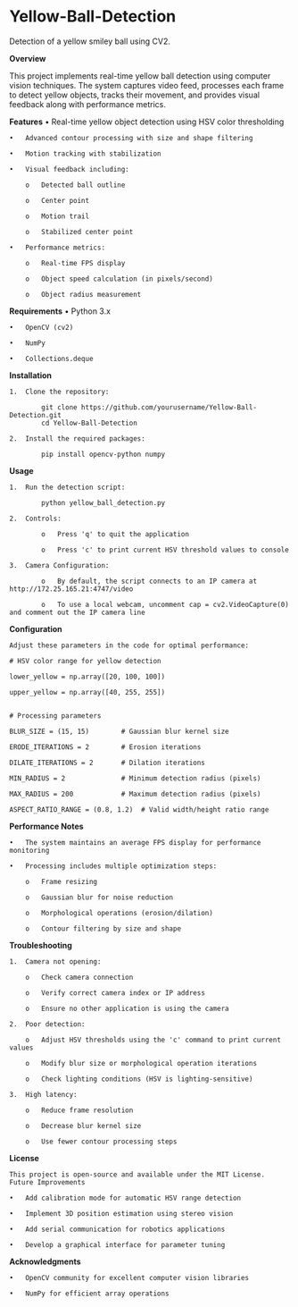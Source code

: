 # Yellow-Ball-Detection
Detection of a yellow smiley ball using CV2.

**Overview**

This project implements real-time yellow ball detection using computer vision techniques. The system captures video feed, processes each frame to detect yellow objects, tracks their movement, and provides visual feedback along with performance metrics.

**Features**
    •	Real-time yellow object detection using HSV color thresholding

    •	Advanced contour processing with size and shape filtering

    •	Motion tracking with stabilization

    •	Visual feedback including:

        o	Detected ball outline
        
        o	Center point
        
        o	Motion trail
        
        o	Stabilized center point

    •	Performance metrics:

        o	Real-time FPS display
        
        o	Object speed calculation (in pixels/second)
        
        o	Object radius measurement


**Requirements**
    •	Python 3.x

    •	OpenCV (cv2)
    
    •	NumPy
    
    •	Collections.deque


**Installation**

    1.	Clone the repository:

            git clone https://github.com/yourusername/Yellow-Ball-Detection.git
            cd Yellow-Ball-Detection

    2.	Install the required packages:

            pip install opencv-python numpy


**Usage**

    1.	Run the detection script:

            python yellow_ball_detection.py
    
    2.	Controls:
    
            o	Press 'q' to quit the application
    
            o	Press 'c' to print current HSV threshold values to console
    
    3.	Camera Configuration:
    
            o	By default, the script connects to an IP camera at http://172.25.165.21:4747/video
    
            o	To use a local webcam, uncomment cap = cv2.VideoCapture(0) and comment out the IP camera line


**Configuration**

    Adjust these parameters in the code for optimal performance:
    
    # HSV color range for yellow detection
    
    lower_yellow = np.array([20, 100, 100])
    
    upper_yellow = np.array([40, 255, 255])

    
    # Processing parameters
    
    BLUR_SIZE = (15, 15)        # Gaussian blur kernel size
    
    ERODE_ITERATIONS = 2        # Erosion iterations
    
    DILATE_ITERATIONS = 2       # Dilation iterations
    
    MIN_RADIUS = 2              # Minimum detection radius (pixels)
    
    MAX_RADIUS = 200            # Maximum detection radius (pixels)

    ASPECT_RATIO_RANGE = (0.8, 1.2)  # Valid width/height ratio range


**Performance Notes**

    •	The system maintains an average FPS display for performance monitoring

    •	Processing includes multiple optimization steps:
      
        o	Frame resizing
      
        o	Gaussian blur for noise reduction
      
        o	Morphological operations (erosion/dilation)
      
        o	Contour filtering by size and shape


**Troubleshooting**
   
    1.	Camera not opening:
   
        o	Check camera connection
   
        o	Verify correct camera index or IP address
   
        o	Ensure no other application is using the camera
   
    2.	Poor detection:
   
        o	Adjust HSV thresholds using the 'c' command to print current values
   
        o	Modify blur size or morphological operation iterations
   
        o	Check lighting conditions (HSV is lighting-sensitive)
   
    3.	High latency:
   
        o	Reduce frame resolution
   
        o	Decrease blur kernel size
   
        o	Use fewer contour processing steps


**License**

    This project is open-source and available under the MIT License.
    Future Improvements

    •	Add calibration mode for automatic HSV range detection

    •	Implement 3D position estimation using stereo vision

    •	Add serial communication for robotics applications

    •	Develop a graphical interface for parameter tuning


**Acknowledgments**

    •	OpenCV community for excellent computer vision libraries

    •	NumPy for efficient array operations

